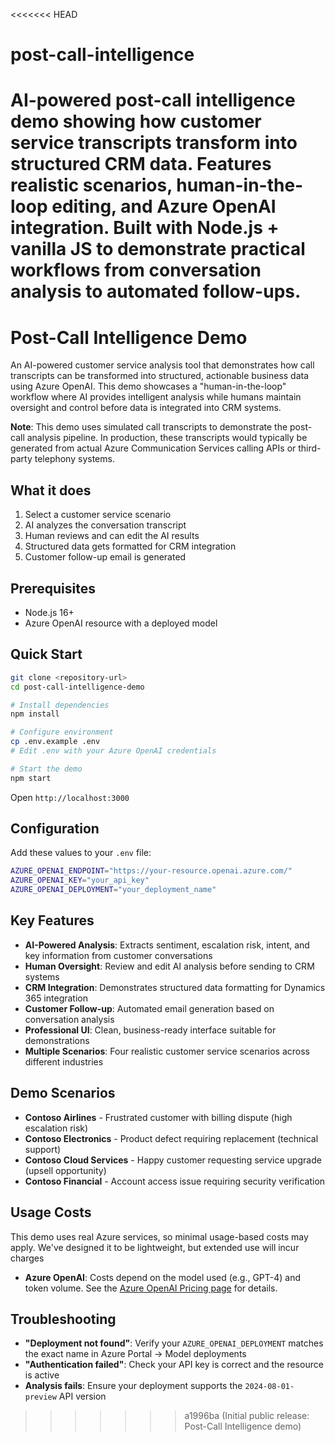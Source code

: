 <<<<<<< HEAD
# post-call-intelligence
AI-powered post-call intelligence demo showing how customer service transcripts transform into structured CRM data. Features realistic scenarios, human-in-the-loop editing, and Azure OpenAI integration. Built with Node.js + vanilla JS to demonstrate practical workflows from conversation analysis to automated follow-ups.
=======
# Post-Call Intelligence Demo

An AI-powered customer service analysis tool that demonstrates how call transcripts can be transformed into structured, actionable business data using Azure OpenAI. This demo showcases a "human-in-the-loop" workflow where AI provides intelligent analysis while humans maintain oversight and control before data is integrated into CRM systems.

**Note**: This demo uses simulated call transcripts to demonstrate the post-call analysis pipeline. In production, these transcripts would typically be generated from actual Azure Communication Services calling APIs or third-party telephony systems.

## What it does

1. Select a customer service scenario
2. AI analyzes the conversation transcript
3. Human reviews and can edit the AI results
4. Structured data gets formatted for CRM integration
5. Customer follow-up email is generated

## Prerequisites

- Node.js 16+
- Azure OpenAI resource with a deployed model

## Quick Start

```bash
git clone <repository-url>
cd post-call-intelligence-demo

# Install dependencies
npm install

# Configure environment
cp .env.example .env
# Edit .env with your Azure OpenAI credentials

# Start the demo
npm start
```

Open `http://localhost:3000`

## Configuration

Add these values to your `.env` file:

```bash
AZURE_OPENAI_ENDPOINT="https://your-resource.openai.azure.com/"
AZURE_OPENAI_KEY="your_api_key"
AZURE_OPENAI_DEPLOYMENT="your_deployment_name"
```

## Key Features

- **AI-Powered Analysis**: Extracts sentiment, escalation risk, intent, and key information from customer conversations
- **Human Oversight**: Review and edit AI analysis before sending to CRM systems
- **CRM Integration**: Demonstrates structured data formatting for Dynamics 365 integration
- **Customer Follow-up**: Automated email generation based on conversation analysis
- **Professional UI**: Clean, business-ready interface suitable for demonstrations
- **Multiple Scenarios**: Four realistic customer service scenarios across different industries

## Demo Scenarios

- **Contoso Airlines** - Frustrated customer with billing dispute (high escalation risk)
- **Contoso Electronics** - Product defect requiring replacement (technical support) 
- **Contoso Cloud Services** - Happy customer requesting service upgrade (upsell opportunity)
- **Contoso Financial** - Account access issue requiring security verification

## Usage Costs

This demo uses real Azure services, so minimal usage-based costs may apply. We've designed it to be lightweight, but extended use will incur charges
- **Azure OpenAI**: Costs depend on the model used (e.g., GPT-4) and token volume. See the [Azure OpenAI Pricing page](https://azure.microsoft.com/en-us/pricing/details/cognitive-services/openai-service/) for details.

## Troubleshooting

- **"Deployment not found"**: Verify your `AZURE_OPENAI_DEPLOYMENT` matches the exact name in Azure Portal → Model deployments
- **"Authentication failed"**: Check your API key is correct and the resource is active
- **Analysis fails**: Ensure your deployment supports the `2024-08-01-preview` API version
>>>>>>> a1996ba (Initial public release: Post-Call Intelligence demo)
